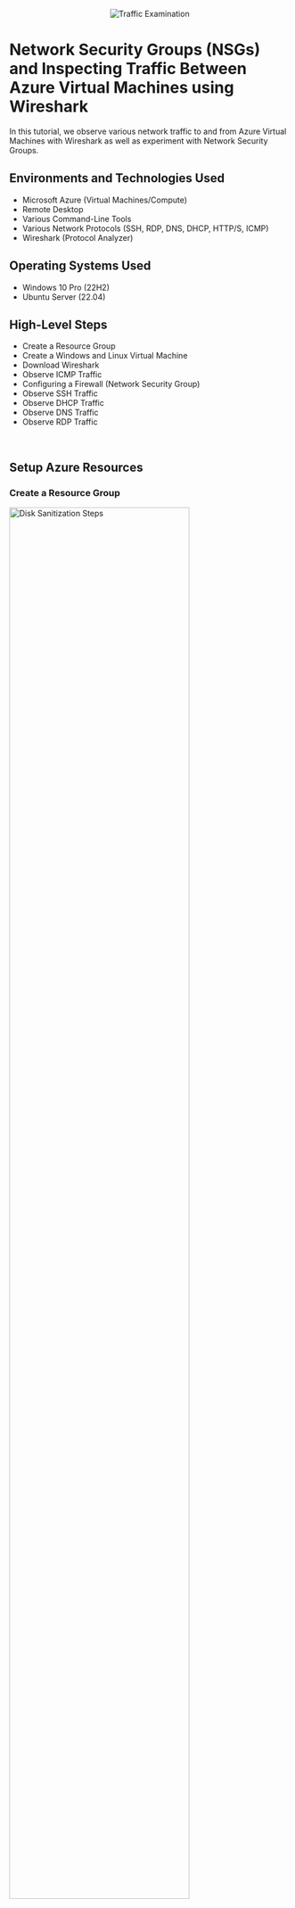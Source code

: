 <p align="center">
<img src="https://i.imgur.com/Ua7udoS.png" alt="Traffic Examination"/>
</p>

<h1>Network Security Groups (NSGs) and Inspecting Traffic Between Azure Virtual Machines using Wireshark</h1>
In this tutorial, we observe various network traffic to and from Azure Virtual Machines with Wireshark as well as experiment with Network Security Groups. <br />

<h2>Environments and Technologies Used</h2>

- Microsoft Azure (Virtual Machines/Compute)
- Remote Desktop
- Various Command-Line Tools
- Various Network Protocols (SSH, RDP, DNS, DHCP, HTTP/S, ICMP)
- Wireshark (Protocol Analyzer)

<h2>Operating Systems Used </h2>

- Windows 10 Pro (22H2)
- Ubuntu Server (22.04)

<h2>High-Level Steps</h2>

- Create a Resource Group
- Create a Windows and Linux Virtual Machine
- Download Wireshark
- Observe ICMP Traffic
- Configuring a Firewall (Network Security Group)
- Observe SSH Traffic
- Observe DHCP Traffic
- Observe DNS Traffic
- Observe RDP Traffic
<br />
<h2>Setup Azure Resources</h2>

<h3>Create a Resource Group</h3>
<p>
<img src="https://i.imgur.com/jKk29xU.png" width="80%" alt="Disk Sanitization Steps"/>
</p>

<h3>Create a Virtual Network</h3>
<p>
<img src="https://i.imgur.com/dIW36H7.png" width="80%" alt="Disk Sanitization Steps"/>
</p>

<h3>Create Windows 10 Pro VM</h3>
<p>
Now create your Windows Virtual Machine.
</p>
<p>
  <img src="https://i.imgur.com/ZKjdzmc.png" width="80%" alt="Disk Sanitization Steps"/>
</p>
<br />

<h3>Create Linux Ubuntu VM</h3>
<p>
  Then create the Linux Virtual Machine
</p>
<p>
<img src="https://i.imgur.com/3yJa5Qg.png" height="80%" width="80%" alt="Disk Sanitization Steps"/>
</p>
<br />

<h2>Performing Activities on the Network</h2>
<h3>Observe some ICMP traffic</h3>
<p>
  Use Remote Desktop to connect to your Windows 10 Virtual Machine
</p>
<p>
<img src="https://i.imgur.com/mumFoXf.png" height="80%" width="80%" alt="Disk Sanitization Steps"/>
</p>
<p>
Within your Windows 10 Virtual Machine, Download Wireshark in the VM.

  Wireshark Download link: https://www.wireshark.org/download.html 
</p>
<p>
  <img src="https://i.imgur.com/sA2E4sp.png" height="80%" width="80%" alt="Disk Sanitization Steps"/>
</p>
<p>
Open Wireshark and start packet capture, Inspect Traffic.
</p>
<p>
  <img src="https://i.imgur.com/ZbrwHdI.png" height="80%" width="80%" alt="Disk Sanitization Steps"/>
</p>
<p>
Within Wireshark, filter for ICMP traffic only - This is what Ping uses to test connectivity between two devices. 
</p>
<p>
  <img src="https://i.imgur.com/w96ivrp.png" height="80%" width="80%" alt="Disk Sanitization Steps"/>
</p>
<p>
Retrieve the private IP address of the Ubuntu VM (linux-vm) and attempt to ping it from within the Windows 10 VM. 
  
  (It should work since Ping is ICMP traffic and we filtered Wireshark to inspect ICMP traffic) 
</p>
<p>
  <img src="https://i.imgur.com/mMBHK5V.png" height="80%" width="80%" alt="Disk Sanitization Steps"/>
   <img src="https://i.imgur.com/3GdDS6m.png" height="80%" width="80%" alt="Disk Sanitization Steps"/>
</p>
<p>
  Observe ping requests and replies within Wireshark,
</p>
<p>
  <img src="https://i.imgur.com/GRXNNu6.png" height="80%" width="80%" alt="Disk Sanitization Steps"/>
  <img src="https://i.imgur.com/saR3keR.png" height="80%" width="80%" alt="Disk Sanitization Steps"/>
</p>
<p>
  The whole data we inspected was the ICMP Echo Request, meaning it was from Windows VM and the next packet is the Echo Reply from the Linux VM.
</p>
<br />

<h3>Configuring a Firewall (Network Security Group)</h3>
<p>
  Initiate a Perpetual/non-stop Ping from your Windows 10 VM to your Ubuntu VM in Powershell.
</p>
<p>
  <img src="https://i.imgur.com/LeckwaD.png" height="80%" width="80%" alt="Disk Sanitization Steps"/>
</p>
<p>
  Open the Network Security Group your Ubuntu VM is using and disable incoming 
  
(inbound) ICMP traffic.
</p>
<p>
  <img src="https://i.imgur.com/hYg1GQO.png" height="80%" width="80%" alt="Disk Sanitization Steps"/>
  <img src="https://i.imgur.com/O7aH0nP.png" height="80%" width="80%" alt="Disk Sanitization Steps"/>
</p>
<p>
  Hop back in the Windows 10 VM, Observe the ICMP traffic in Wireshark and the command line Ping activity.
</p>
<p>
<img src="https://i.imgur.com/ErvCS4U.png" height="80%" width="80%" alt="Disk Sanitization Steps"/>  
<img src="https://i.imgur.com/wxZzEY3.png" height="80%" width="80%" alt="Disk Sanitization Steps"/>
</p>
<p>
We Configured a Rule that Denied Incoming ICMP traffic from any source to any destination for the Linux VM.

  Now Re-enable the ICMP traffic for the Network Security Group your Ubuntu VM by deleting the Network Security rule. 
</p>
<p>
  <img src="https://i.imgur.com/1z6ICuf.png" height="80%" width="80%" alt="Disk Sanitization Steps"/>
</p>
<p>
  Back in the Windows 10 VM, observe the ICMP traffic in Wireshark and the command line Ping activity (should start working).
</p>
<p>
  <img src="https://i.imgur.com/Cjp3y8A.png" height="80%" width="80%" alt="Disk Sanitization Steps"/>
</p>
<p>
  Stop the ping activity with Control-C.
</p>
<p>
  <img src="https://i.imgur.com/8sLQVcT.png" height="80%" width="80%" alt="Disk Sanitization Steps"/>
</p>
<br />

<h3>Observe SSH Traffic</h3>
<p>
  Log back into the windows-vm, head back in Wireshark and start a packet capture up.

  Filter for SSH traffic only - (Secure Shell is used to make a secure connection from one computer to another, SSH can be used to connect to it and administer that device, SSH uses TCP port 22) 
</p>
<p>
  <img src="https://i.imgur.com/bkpT8wD.png" height="80%" width="80%" alt="Disk Sanitization Steps"/>
</p>
<p>
  From your Windows 10 VM, “SSH into” your Ubuntu Virtual Machine (via its private IP address) – We’ll connect into the Ubuntu Virtual Machine using SSH.

  Open PowerShell, and type: ssh labuser@private ip address 

  Then Type the commands (username, pwd, etc) into the linux SSH connection and observe SSH traffic spam in Wireshark 
</p>
<p>
  <img src="https://i.imgur.com/mupELhr.png" height="80%" width="80%" alt="Disk Sanitization Steps"/>
  <img src="https://i.imgur.com/ig8lFEA.png" height="80%" width="80%" alt="Disk Sanitization Steps"/>
  <img src="https://i.imgur.com/PTuVVvC.png" height="80%" width="80%" alt="Disk Sanitization Steps"/>
</p>
<p>
  What's cool about SSH is all the Traffic is Encrypted.
</p>
<p>
  <img src="https://i.imgur.com/ZHmGyAW.png" height="80%" width="80%" alt="Disk Sanitization Steps"/>
  <img src="https://i.imgur.com/F9Mkjk6.png" height="80%" width="80%" alt="Disk Sanitization Steps"/>
  <img src="https://i.imgur.com/B0JGJJZ.png" height="80%" width="80%" alt="Disk Sanitization Steps"/>
</p>
<p>
  Exit the SSH connection by typing ‘exit’ and pressing [Enter]
</p>
<p>
  <img src="https://i.imgur.com/GzpIg4I.png" height="80%" width="80%" alt="Disk Sanitization Steps"/>
</p>
<br />

<h3>Observe DHCP Traffic</h3>
<p>
  Back in Wireshark, filter for DHCP traffic only 
</p>
<p>
   <img src="https://i.imgur.com/jLx2QAw.png" height="80%" width="80%" alt="Disk Sanitization Steps"/>
</p>
<p>
  From your Windows 10 VM, attempt to issue your VM a new IP address from the command line 

  Open PowerShell as Admin and run: ipconfig /renew 
</p>
<p>
  <img src="https://i.imgur.com/wBIJaj5.png" height="80%" width="80%" alt="Disk Sanitization Steps"/>
</p>
<p>
  Trying this gave me an Error, 

  Let's try this method and Observe the DHCP traffic appearing in Wireshark.

  Here's a Script to Run in Powershell as Admin.
  Open Notepad. Type
  - ipconfig /release
  - ipconfig /renew

  Save Script in ProgramData as a ".bat" extension (not .txt). You could name the file "dhcp.bat" for convenience.

  Go to Powershell as Admin, cd (Change Directory) to "c:\programdata"

  Then Run the File, ".\dhcp.bat"

  Note the VM will loose connection but will automatically renew.
</p>
<p>
  <img src="https://i.imgur.com/AyhzyA5.png" height="80%" width="80%" alt="Disk Sanitization Steps"/>
  <img src="https://i.imgur.com/6omwHYO.png" height="80%" width="80%" alt="Disk Sanitization Steps"/>
</p>
<br />

<h3>Observe DNS Traffic</h3>
<p>
  Back in Wireshark, filter for DNS traffic only 
</p>
<p>
  <img src="https://i.imgur.com/GZrualt.png" height="80%" width="80%" alt="Disk Sanitization Steps"/>
</p>
<p>
  From your Windows 10 VM within a command line, use nslookup to see what disney.com and pixar.com’s IP addresses are.

  Observe the DNS traffic being shown in Wireshark 
</p>
<p>
   <img src="https://i.imgur.com/0lvCDgF.png" height="80%" width="80%" alt="Disk Sanitization Steps"/>
  <img src="https://i.imgur.com/QYc9QXY.png" height="80%" width="80%" alt="Disk Sanitization Steps"/>
</p>
<p>
  All DNS does is resolve host (Human Readable) names into IP Addresses.
</p>
<br />

<h3>Observe RDP Traffic</h3>
<p>
  Back in Wireshark, filter for RDP traffic only (tcp.port == 3389) 
</p>
<p>
  <img src="https://i.imgur.com/Ctc83Zi.png" height="80%" width="80%" alt="Disk Sanitization Steps"/>
</p>
<p>
  Observe the immediate non-stop spam of traffic!
</p>
<p>
  <img src="https://i.imgur.com/TFDN3L4.png" height="80%" width="80%" alt="Disk Sanitization Steps"/>
</p>
<p>
  Why do you think it’s non-stop spamming vs only showing traffic when you do an activity?

  It's because the RDP (protocol) is constantly showing you a live stream from one computer/server to another, therefore the traffic is always being transmitted.
</p>
<br />
<p>
  Now that we're finished observing the Network, Don't forget to clean up your Azure Environment! This will prevent you from unnecessary incurring additional charges. 
</p>

